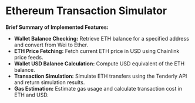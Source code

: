 # Ethereum Transaction Simulator

**Brief Summary of Implemented Features:**

- **Wallet Balance Checking:** Retrieve ETH balance for a specified address and convert from Wei to Ether.
- **ETH Price Fetching:** Fetch current ETH price in USD using Chainlink price feeds.
- **Wallet USD Balance Calculation:** Compute USD equivalent of the ETH balance.
- **Transaction Simulation:** Simulate ETH transfers using the Tenderly API and return simulation results.
- **Gas Estimation:** Estimate gas usage and calculate transaction cost in ETH and USD.
